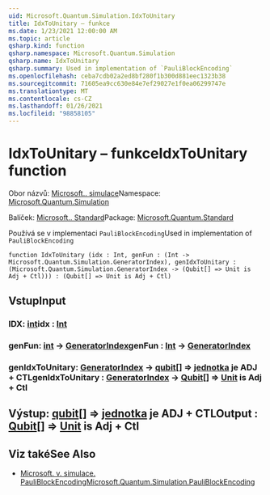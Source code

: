 ```yaml
---
uid: Microsoft.Quantum.Simulation.IdxToUnitary
title: IdxToUnitary – funkce
ms.date: 1/23/2021 12:00:00 AM
ms.topic: article
qsharp.kind: function
qsharp.namespace: Microsoft.Quantum.Simulation
qsharp.name: IdxToUnitary
qsharp.summary: Used in implementation of `PauliBlockEncoding`
ms.openlocfilehash: ceba7cdb02a2ed8bf280f1b300d881eec1323b38
ms.sourcegitcommit: 71605ea9cc630e84e7ef29027e1f0ea06299747e
ms.translationtype: MT
ms.contentlocale: cs-CZ
ms.lasthandoff: 01/26/2021
ms.locfileid: "98858105"
---
```

# <a name="idxtounitary-function"></a><span data-ttu-id="e8de5-102">IdxToUnitary – funkce</span><span class="sxs-lookup"><span data-stu-id="e8de5-102">IdxToUnitary function</span></span>

<span data-ttu-id="e8de5-103">Obor názvů: [Microsoft.. simulace](xref:Microsoft.Quantum.Simulation)</span><span class="sxs-lookup"><span data-stu-id="e8de5-103">Namespace: [Microsoft.Quantum.Simulation](xref:Microsoft.Quantum.Simulation)</span></span>

<span data-ttu-id="e8de5-104">Balíček: [Microsoft.. Standard](https://nuget.org/packages/Microsoft.Quantum.Standard)</span><span class="sxs-lookup"><span data-stu-id="e8de5-104">Package: [Microsoft.Quantum.Standard](https://nuget.org/packages/Microsoft.Quantum.Standard)</span></span>


<span data-ttu-id="e8de5-105">Používá se v implementaci `PauliBlockEncoding`</span><span class="sxs-lookup"><span data-stu-id="e8de5-105">Used in implementation of `PauliBlockEncoding`</span></span>

```qsharp
function IdxToUnitary (idx : Int, genFun : (Int -> Microsoft.Quantum.Simulation.GeneratorIndex), genIdxToUnitary : (Microsoft.Quantum.Simulation.GeneratorIndex -> (Qubit[] => Unit is Adj + Ctl))) : (Qubit[] => Unit is Adj + Ctl)
```


## <a name="input"></a><span data-ttu-id="e8de5-106">Vstup</span><span class="sxs-lookup"><span data-stu-id="e8de5-106">Input</span></span>

### <a name="idx--int"></a><span data-ttu-id="e8de5-107">IDX: [int](xref:microsoft.quantum.lang-ref.int)</span><span class="sxs-lookup"><span data-stu-id="e8de5-107">idx : [Int](xref:microsoft.quantum.lang-ref.int)</span></span>




### <a name="genfun--int---generatorindex"></a><span data-ttu-id="e8de5-108">genFun: [int](xref:microsoft.quantum.lang-ref.int) -> [GeneratorIndex](xref:Microsoft.Quantum.Simulation.GeneratorIndex)</span><span class="sxs-lookup"><span data-stu-id="e8de5-108">genFun : [Int](xref:microsoft.quantum.lang-ref.int) -> [GeneratorIndex](xref:Microsoft.Quantum.Simulation.GeneratorIndex)</span></span>




### <a name="genidxtounitary--generatorindex---qubit--unit--is-adj--ctl"></a><span data-ttu-id="e8de5-109">genIdxToUnitary: [GeneratorIndex](xref:Microsoft.Quantum.Simulation.GeneratorIndex) -> [qubit](xref:microsoft.quantum.lang-ref.qubit)[] => [jednotka](xref:microsoft.quantum.lang-ref.unit)  je ADJ + CTL</span><span class="sxs-lookup"><span data-stu-id="e8de5-109">genIdxToUnitary : [GeneratorIndex](xref:Microsoft.Quantum.Simulation.GeneratorIndex) -> [Qubit](xref:microsoft.quantum.lang-ref.qubit)[] => [Unit](xref:microsoft.quantum.lang-ref.unit)  is Adj + Ctl</span></span>





## <a name="output--qubit--unit--is-adj--ctl"></a><span data-ttu-id="e8de5-110">Výstup: [qubit](xref:microsoft.quantum.lang-ref.qubit)[] => [jednotka](xref:microsoft.quantum.lang-ref.unit)  je ADJ + CTL</span><span class="sxs-lookup"><span data-stu-id="e8de5-110">Output : [Qubit](xref:microsoft.quantum.lang-ref.qubit)[] => [Unit](xref:microsoft.quantum.lang-ref.unit)  is Adj + Ctl</span></span>



## <a name="see-also"></a><span data-ttu-id="e8de5-111">Viz také</span><span class="sxs-lookup"><span data-stu-id="e8de5-111">See Also</span></span>

- [<span data-ttu-id="e8de5-112">Microsoft. v. simulace. PauliBlockEncoding</span><span class="sxs-lookup"><span data-stu-id="e8de5-112">Microsoft.Quantum.Simulation.PauliBlockEncoding</span></span>](xref:Microsoft.Quantum.Simulation.PauliBlockEncoding)